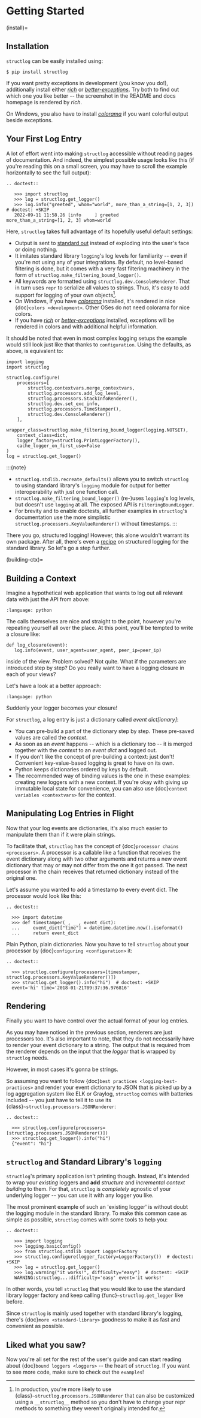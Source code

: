 # Getting Started

(install)=

## Installation

`structlog` can be easily installed using:

```
$ pip install structlog
```

If you want pretty exceptions in development (you know you do!), additionally install either [*rich*] or [*better-exceptions*].
Try both to find out which one you like better -- the screenshot in the README and docs homepage is rendered by *rich*.

On Windows, you also have to install [*colorama*] if you want colorful output beside exceptions.


## Your First Log Entry

A lot of effort went into making `structlog` accessible without reading pages of documentation.
And indeed, the simplest possible usage looks like this
(if you're reading this on a small screen, you may have to scroll the example horizontally to see the full output):

```{eval-rst}
.. doctest::

   >>> import structlog
   >>> log = structlog.get_logger()
   >>> log.info("greeted", whom="world", more_than_a_string=[1, 2, 3])  # doctest: +SKIP
   2022-09-11 11:58.26 [info     ] greeted              more_than_a_string=[1, 2, 3] whom=world
```

Here, `structlog` takes full advantage of its hopefully useful default settings:

- Output is sent to [standard out] instead of exploding into the user's face or doing nothing.
- It imitates standard library `logging`'s log levels for familiarity -- even if you're not using any of your integrations.
  By default, no level-based filtering is done, but it comes with a very fast filtering machinery in the form of `structlog.make_filtering_bound_logger()`.
- All keywords are formatted using `structlog.dev.ConsoleRenderer`.
  That in turn uses `repr` to serialize all values to strings.
  Thus, it's easy to add support for logging of your own objects[^prod-json].
- On Windows, if you have [*colorama*] installed, it's rendered in nice {doc}`colors <development>`.
  Other OSes do not need colorama for nice colors.
- If you have [*rich*] or [*better-exceptions*] installed, exceptions will be rendered in colors and with additional helpful information.

[^prod-json]: In production, you're more likely to use {class}`~structlog.processors.JSONRenderer` that can also be customized using a `__structlog__` method so you don't have to change your repr methods to something they weren't originally intended for.

It should be noted that even in most complex logging setups the example would still look just like that thanks to `configuration`.
Using the defaults, as above, is equivalent to:

```
import logging
import structlog

structlog.configure(
    processors=[
        structlog.contextvars.merge_contextvars,
        structlog.processors.add_log_level,
        structlog.processors.StackInfoRenderer(),
        structlog.dev.set_exc_info,
        structlog.processors.TimeStamper(),
        structlog.dev.ConsoleRenderer()
    ],
    wrapper_class=structlog.make_filtering_bound_logger(logging.NOTSET),
    context_class=dict,
    logger_factory=structlog.PrintLoggerFactory(),
    cache_logger_on_first_use=False
)
log = structlog.get_logger()
```

:::{note}
- `structlog.stdlib.recreate_defaults()` allows you to switch `structlog` to using standard library's `logging` module for output for better interoperability with just one function call.
- `structlog.make_filtering_bound_logger()` (re-)uses `logging`'s log levels, but doesn't use `logging` at all.
  The exposed API is `FilteringBoundLogger`.
- For brevity and to enable doctests, all further examples in `structlog`'s documentation use the more simplistic `structlog.processors.KeyValueRenderer()` without timestamps.
:::

There you go, structured logging!
However, this alone wouldn't warrant its own package.
After all, there's even a [recipe] on structured logging for the standard library.
So let's go a step further.

(building-ctx)=

## Building a Context

Imagine a hypothetical web application that wants to log out all relevant data with just the API from above:

```{literalinclude} code_examples/getting-started/imaginary_web.py
:language: python
```

The calls themselves are nice and straight to the point, however you're repeating yourself all over the place.
At this point, you'll be tempted to write a closure like:

```
def log_closure(event):
   log.info(event, user_agent=user_agent, peer_ip=peer_ip)
```

inside of the view.
Problem solved?
Not quite.
What if the parameters are introduced step by step?
Do you really want to have a logging closure in each of your views?

Let's have a look at a better approach:

```{literalinclude} code_examples/getting-started/imaginary_web_better.py
:language: python
```

Suddenly your logger becomes your closure!

For `structlog`, a log entry is just a dictionary called *event dict\[ionary\]*:

- You can pre-build a part of the dictionary step by step.
  These pre-saved values are called the *context*.
- As soon as an *event* happens -- which is a dictionary too -- it is merged together with the *context* to an *event dict* and logged out.
- If you don't like the concept of pre-building a context: just don't!
  Convenient key-value-based logging is great to have on its own.
- Python keeps dictionaries ordered by keys by default.
- The recommended way of binding values is the one in these examples: creating new loggers with a new context.
  If you're okay with giving up immutable local state for convenience, you can also use {doc}`context variables <contextvars>` for the context.


## Manipulating Log Entries in Flight

Now that your log events are dictionaries, it's also much easier to manipulate them than if it were plain strings.

To facilitate that, `structlog` has the concept of {doc}`processor chains <processors>`.
A processor is a callable like a function that receives the event dictionary along with two other arguments and returns a new event dictionary that may or may not differ from the one it got passed.
The next processor in the chain receives that returned dictionary instead of the original one.

Let's assume you wanted to add a timestamp to every event dict.
The processor would look like this:

```{eval-rst}
.. doctest::

  >>> import datetime
  >>> def timestamper(_, __, event_dict):
  ...     event_dict["time"] = datetime.datetime.now().isoformat()
  ...     return event_dict
```

Plain Python, plain dictionaries.
Now you have to tell `structlog` about your processor by {doc}`configuring <configuration>` it:

```{eval-rst}
.. doctest::

  >>> structlog.configure(processors=[timestamper, structlog.processors.KeyValueRenderer()])
  >>> structlog.get_logger().info("hi")  # doctest: +SKIP
  event='hi' time='2018-01-21T09:37:36.976816'

```

## Rendering

Finally you want to have control over the actual format of your log entries.

As you may have noticed in the previous section, renderers are just processors too.
It's also important to note, that they do not necessarily have to render your event dictionary to a string.
The output that is required from the renderer depends on the input that the *logger* that is wrapped by `structlog` needs.

However, in most cases it's gonna be strings.

So assuming you want to follow {doc}`best practices <logging-best-practices>` and render your event dictionary to JSON that is picked up by a log aggregation system like ELK or Graylog, `structlog` comes with batteries included -- you just have to tell it to use its {class}`~structlog.processors.JSONRenderer`:

```{eval-rst}
.. doctest::

  >>> structlog.configure(processors=[structlog.processors.JSONRenderer()])
  >>> structlog.get_logger().info("hi")
  {"event": "hi"}

```

## `structlog` and Standard Library's `logging`

`structlog`'s primary application isn't printing though.
Instead, it's intended to wrap your *existing* loggers and **add** *structure* and *incremental context building* to them.
For that, `structlog` is *completely* agnostic of your underlying logger -- you can use it with any logger you like.

The most prominent example of such an 'existing logger' is without doubt the logging module in the standard library.
To make this common case as simple as possible, `structlog` comes with some tools to help you:

```{eval-rst}
.. doctest::

   >>> import logging
   >>> logging.basicConfig()
   >>> from structlog.stdlib import LoggerFactory
   >>> structlog.configure(logger_factory=LoggerFactory())  # doctest: +SKIP
   >>> log = structlog.get_logger()
   >>> log.warning("it works!", difficulty="easy")  # doctest: +SKIP
   WARNING:structlog...:difficulty='easy' event='it works!'
```

In other words, you tell `structlog` that you would like to use the standard library logger factory and keep calling {func}`~structlog.get_logger` like before.

Since `structlog` is mainly used together with standard library's logging, there's {doc}`more <standard-library>` goodness to make it as fast and convenient as possible.

## Liked what you saw?

Now you're all set for the rest of the user's guide and can start reading about {doc}`bound loggers <loggers>` -- the heart of `structlog`.
If you want to see more code, make sure to check out the `examples`!


[*better-exceptions*]: https://github.com/qix-/better-exceptions
[*colorama*]: https://pypi.org/project/colorama/
[recipe]: https://docs.python.org/3/howto/logging-cookbook.html#implementing-structured-logging
[*rich*]: https://github.com/Textualize/rich
[standard out]: https://en.wikipedia.org/wiki/Standard_out#Standard_output_.28stdout.29
